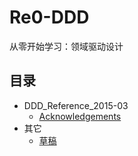 # Re0-DDD
从零开始学习：领域驱动设计


## 目录
- DDD_Reference_2015-03
	- [Acknowledgements](/DDD_Reference_2015-03/Acknowledgements.md)
- 其它
	- [草稿](/其它/草稿.md)
